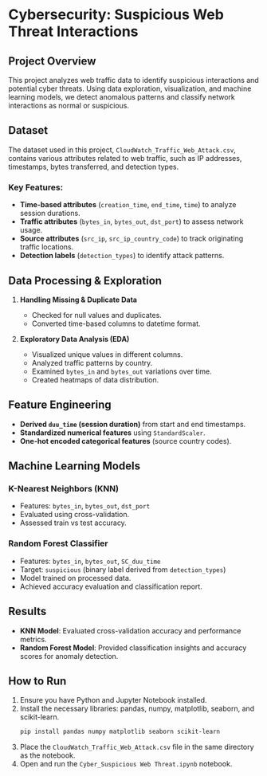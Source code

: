 # Cybersecurity: Suspicious Web Threat Interactions

## Project Overview
This project analyzes web traffic data to identify suspicious interactions and potential cyber threats. Using data exploration, visualization, and machine learning models, we detect anomalous patterns and classify network interactions as normal or suspicious.

## Dataset
The dataset used in this project, `CloudWatch_Traffic_Web_Attack.csv`, contains various attributes related to web traffic, such as IP addresses, timestamps, bytes transferred, and detection types.

### Key Features:
- **Time-based attributes** (`creation_time`, `end_time`, `time`) to analyze session durations.
- **Traffic attributes** (`bytes_in`, `bytes_out`, `dst_port`) to assess network usage.
- **Source attributes** (`src_ip`, `src_ip_country_code`) to track originating traffic locations.
- **Detection labels** (`detection_types`) to identify attack patterns.

## Data Processing & Exploration
1.  **Handling Missing & Duplicate Data**
    - Checked for null values and duplicates.
    - Converted time-based columns to datetime format.
   
2.  **Exploratory Data Analysis (EDA)**
    - Visualized unique values in different columns.
    - Analyzed traffic patterns by country.
    - Examined `bytes_in` and `bytes_out` variations over time.
    - Created heatmaps of data distribution.

## Feature Engineering
- **Derived `duu_time` (session duration)** from start and end timestamps.
- **Standardized numerical features** using `StandardScaler`.
- **One-hot encoded categorical features** (source country codes).

## Machine Learning Models
### K-Nearest Neighbors (KNN)
- Features: `bytes_in`, `bytes_out`, `dst_port`
- Evaluated using cross-validation.
- Assessed train vs test accuracy.

### Random Forest Classifier
- Features: `bytes_in`, `bytes_out`, `SC_duu_time`
- Target: `suspicious` (binary label derived from `detection_types`)
- Model trained on processed data.
- Achieved accuracy evaluation and classification report.

## Results
- **KNN Model**: Evaluated cross-validation accuracy and performance metrics.
- **Random Forest Model**: Provided classification insights and accuracy scores for anomaly detection.

## How to Run
1. Ensure you have Python and Jupyter Notebook installed.
2. Install the necessary libraries: pandas, numpy, matplotlib, seaborn, and scikit-learn.
   ```bash
   pip install pandas numpy matplotlib seaborn scikit-learn
   ```
3. Place the `CloudWatch_Traffic_Web_Attack.csv` file in the same directory as the notebook.
4. Open and run the `Cyber_Suspicious Web Threat.ipynb` notebook.
